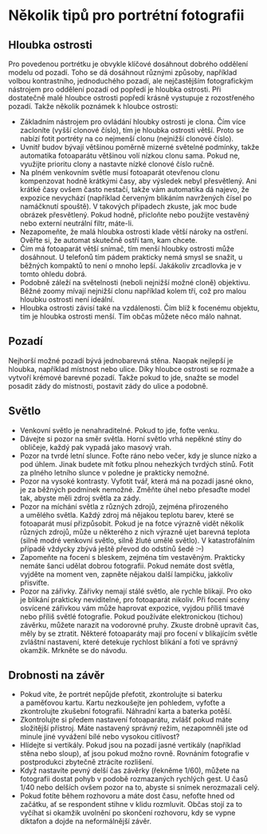 # Několik tipů pro portrétní fotografii

## Hloubka ostrosti

Pro povedenou portrétku je obvykle klíčové dosáhnout dobrého oddělení modelu od pozadí. Toho se dá dosáhnout různými způsoby, například volbou kontrastního, jednoduchého pozadí, ale nejčastějším fotografickým nástrojem pro oddělení pozadí od popředí je hloubka ostrosti. Při dostatečně malé hloubce ostrosti popředí krásně vystupuje z rozostřeného pozadí. Takže několik poznámek k hloubce ostrosti:

* Základním nástrojem pro ovládání hloubky ostrosti je clona. Čím více zacloníte (vyšší clonové číslo), tím je hloubka ostrosti větší. Proto se nabízí fotit portréty na co nejmenší clonu (nejnižší clonové číslo).
* Uvnitř budov bývají většinou poměrně mizerné světelné podmínky, takže automatika fotoaparátu většinou volí nízkou clonu sama. Pokud ne, využijte prioritu clony a nastavte nízké clonové číslo ručně.
* Na plném venkovním světle musí fotoaparát otevřenou clonu kompenzovat hodně krátkými časy, aby výsledek nebyl přesvětlený. Ani krátké časy ovšem často nestačí, takže vám automatika dá najevo, že expozice nevychází (například červeným blikáním navržených čísel po namáčknutí spouště). V takových případech zkuste, jak moc bude obrázek přesvětlený. Pokud hodně, přicloňte nebo použijte vestavěný nebo externí neutrální filtr, máte-li.
* Nezapomeňte, že malá hloubka ostrosti klade větší nároky na ostření. Ověřte si, že automat skutečně ostří tam, kam chcete.
* Čím má fotoaparát větší snímač, tím menší hloubky ostrosti může dosáhnout. U telefonů tím pádem prakticky nemá smysl se snažit, u běžných kompaktů to není o mnoho lepší. Jakákoliv zrcadlovka je v tomto ohledu dobrá.
* Podobně záleží na světelnosti (neboli nejnižší možné cloně) objektivu. Běžné zoomy mívají nejnižší clonu například kolem tří, což pro malou hloubku ostrosti není ideální.
* Hloubka ostrosti závisí také na vzdálenosti. Čím blíž k focenému objektu, tím je hloubka ostrosti menší. Tím občas můžete něco málo nahnat.

## Pozadí

Nejhorší možné pozadí bývá jednobarevná stěna. Naopak nejlepší je hloubka, například místnost nebo ulice. Díky hloubce ostrosti se rozmaže a vytvoří krémové barevné pozadí. Takže pokud to jde, snažte se model posadit zády do místnosti, postavit zády do ulice a podobně.

## Světlo

* Venkovní světlo je nenahraditelné. Pokud to jde, foťte venku.
* Dávejte si pozor na směr světla. Horní světlo vrhá nepěkné stíny do obličeje, každý pak vypadá jako masový vrah.
* Pozor na tvrdé letní slunce. Foťte ráno nebo večer, kdy je slunce nízko a pod úhlem. Jinak budete mít fotku plnou nehezkých tvrdých stínů. Fotit za plného letního slunce v poledne je prakticky nemožné.
* Pozor na vysoké kontrasty. Vyfotit tvář, která má na pozadí jasné okno, je za běžných podmínek nemožné. Změňte úhel nebo přesaďte model tak, abyste měli zdroj světla za zády.
* Pozor na míchání světla z různých zdrojů, zejména přirozeného a umělého světla. Každý zdroj má nějakou teplotu barev, které se fotoaparát musí přizpůsobit. Pokud je na fotce výrazně vidět několik různých zdrojů, může u některého z nich výrazně ujet barevná teplota (silně modré venkovní světlo, silně žluté umělé světlo). V katastrofálním případě vždycky zbývá ještě převod do odstínů šedé :–)
* Zapomeňte na focení s bleskem, zejména tím vestavěným. Prakticky nemáte šanci udělat dobrou fotografii. Pokud nemáte dost světla, vyjděte na moment ven, zapněte nějakou další lampičku, jakkoliv přisviťte.
* Pozor na zářivky. Zářivky nemají stálé světlo, ale rychle blikají. Pro oko je blikání prakticky neviditelné, pro fotoaparát nikoliv. Při focení scény osvícené zářivkou vám může haprovat expozice, vyjdou příliš tmavé nebo příliš světlé fotografie. Pokud používáte elektronickou (tichou) závěrku, můžete narazit na vodorovné pruhy. Zkuste drobně upravit čas, měly by se ztratit. Některé fotoaparáty mají pro focení v blikajícím světle zvláštní nastavení, které detekuje rychlost blikání a fotí ve správný okamžik. Mrkněte se do návodu.

## Drobnosti na závěr

* Pokud víte, že portrét nepůjde přefotit, zkontrolujte si baterku a paměťovou kartu. Kartu nezkoušejte jen pohledem, vyfoťte a zkontrolujte zkušební fotografii. Náhradní karta a baterka potěší.
* Zkontrolujte si předem nastavení fotoaparátu, zvlášť pokud máte složitější přístroj. Máte nastavený správný režim, nezapomněli jste od minule jiné vyvážení bílé nebo vysokou citlivost?
* Hlídejte si vertikály. Pokud jsou na pozadí jasné vertikály (například stěna nebo sloup), ať jsou pokud možno rovně. Rovnáním fotografie v postprodukci zbytečně ztrácíte rozlišení.
* Když nastavíte pevný delší čas závěrky (řekněme 1/60), můžete na fotografii dostat pohyb v podobě rozmazaných rychlých gest. U časů 1/40 nebo delších ovšem pozor na to, abyste si snímek nerozmazali celý.
* Pokud fotíte během rozhovoru a máte dost času, nefoťte hned od začátku, ať se respondent stihne v klidu rozmluvit. Občas stojí za to vyčíhat si okamžik uvolnění po skončení rozhovoru, kdy se vypne diktafon a dojde na neformálnější závěr.
